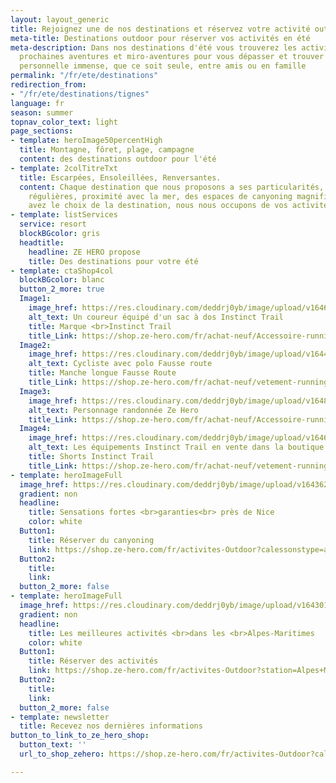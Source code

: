 ```yaml
---
layout: layout_generic
title: Rejoignez une de nos destinations et réservez votre activité outdoor de l'été
meta-title: Destinations outdoor pour réserver vos activités en été
meta-description: Dans nos destinations d'été vous trouverez les activités de vos
  prochaines aventures et miro-aventures pour vous dépasser et trouver une satisfaction
  personnelle immense, que ce soit seule, entre amis ou en famille
permalink: "/fr/ete/destinations"
redirection_from:
- "/fr/ete/destinations/tignes"
language: fr
season: summer
topnav_color_text: light
page_sections:
- template: heroImage50percentHigh
  title: Montagne, fôret, plage, campagne
  content: des destinations outdoor pour l'été
- template: 2colTitreTxt
  title: Escarpées, Ensoleillées, Renversantes.
  content: Chaque destination que nous proposons a ses particularités, des vagues
    régulières, proximité avec la mer, des espaces de canyoning magnifiques etc. Vous
    avez le choix de la destination, nous nous occupons de vos activités
- template: listServices
  service: resort
  blockBGcolor: gris
  headtitle:
    headline: ZE HERO propose
    title: Des destinations pour votre été
- template: ctaShop4col
  blockBGcolor: blanc
  button_2_more: true
  Image1:
    image_href: https://res.cloudinary.com/deddrj0yb/image/upload/v1646751094/website/Instinct%20Trail/Instinct_trail_homme_collection_wbzqdp.webp
    alt_text: Un coureur équipé d'un sac à dos Instinct Trail
    title: Marque <br>Instinct Trail
    title_Link: https://shop.ze-hero.com/fr/achat-neuf/Accessoire-running-et-trail/Sac-et-Sac-%C3%A0-dos-running
  Image2:
    image_href: https://res.cloudinary.com/deddrj0yb/image/upload/v1644593940/website/marques/Fausse%20Route/fausseroute-vetement-outdoor-58_cv3iam.jpg
    alt_text: Cycliste avec polo Fausse route
    title: Manche longue Fausse Route
    title_Link: https://shop.ze-hero.com/fr/achat-neuf/vetement-running?ca_brand=Fausse+Route&ca_type_gender=all
  Image3:
    image_href: https://res.cloudinary.com/deddrj0yb/image/upload/v1648196348/website/assets/Personnages%20poses/RandoHiver.png
    alt_text: Personnage randonnée Ze Hero
    title_Link: https://shop.ze-hero.com/fr/achat-neuf/Accessoire-running-et-trail/Sac-et-Sac-%C3%A0-dos-running
  Image4:
    image_href: https://res.cloudinary.com/deddrj0yb/image/upload/v1646751112/website/Instinct%20Trail/Instinct_trail_collection_pbjwti.webp
    alt_text: Les équipements Instinct Trail en vente dans la boutique ZE HERO
    title: Shorts Instinct Trail
    title_Link: https://shop.ze-hero.com/fr/achat-neuf/vetement-running?ca_brand=Instinct+Trail+Inspired&ca_type_gender=all
- template: heroImageFull
  image_href: https://res.cloudinary.com/deddrj0yb/image/upload/v1643629416/website/Canyoning%2006/GPTempDownload_2_o77y31.jpg
  gradient: non
  headline:
    title: Sensations fortes <br>garanties<br> près de Nice
    color: white
  Button1:
    title: Réserver du canyoning
    link: https://shop.ze-hero.com/fr/activites-Outdoor?calessonstype=all&catypegenderlistsummer=all&calessonsactivitytype=Canyoning&start-date=
  Button2:
    title: 
    link: 
  button_2_more: false
- template: heroImageFull
  image_href: https://res.cloudinary.com/deddrj0yb/image/upload/v1643010436/website/summer/juliette-g-bmBLu_oAEj8-unsplash_ozjgu4.jpg
  gradient: non
  headline:
    title: Les meilleures activités <br>dans les <br>Alpes-Maritimes
    color: white
  Button1:
    title: Réserver des activités
    link: https://shop.ze-hero.com/fr/activites-Outdoor?station=Alpes+Maritimes+%2806%29&calessonstype=all&catypegenderlistsummer=all&calessonsactivitytype=Parapente&start-date=
  Button2:
    title: 
    link: 
  button_2_more: false
- template: newsletter
  title: Recevez nos dernières informations
button_to_link_to_ze_hero_shop:
  button_text: ''
  url_to_shop_zehero: https://shop.ze-hero.com/fr/activites-Outdoor?calessonstype=all&catypegenderlistsummer=all&calessonsactivitytype=Canyoning&start-date=

---
```

